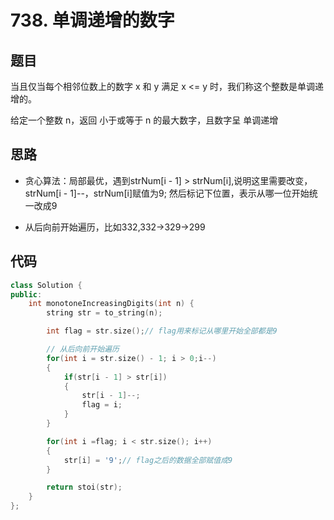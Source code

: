 # 738. 单调递增的数字

## 题目
当且仅当每个相邻位数上的数字 x 和 y 满足 x <= y 时，我们称这个整数是单调递增的。

给定一个整数 n，返回 小于或等于 n 的最大数字，且数字呈 单调递增

## 思路

* 贪心算法：局部最优，遇到strNum[i - 1] > strNum[i],说明这里需要改变，strNum[i - 1]--，strNum[i]赋值为9; 然后标记下位置，表示从哪一位开始统一改成9

* 从后向前开始遍历，比如332,332->329->299


## 代码

```cpp
class Solution {
public:
    int monotoneIncreasingDigits(int n) {
        string str = to_string(n);

        int flag = str.size();// flag用来标记从哪里开始全部都是9

        // 从后向前开始遍历
        for(int i = str.size() - 1; i > 0;i--)
        {
            if(str[i - 1] > str[i])
            {
                str[i - 1]--;
                flag = i;
            }
        }

        for(int i =flag; i < str.size(); i++)
        {
            str[i] = '9';// flag之后的数据全部赋值成9
        }

        return stoi(str);
    }
};
```
